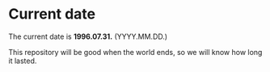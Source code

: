 # Current date

The current date is **1996.07.31.** (YYYY.MM.DD.)

This repository will be good when the world ends, so we will know how long it lasted.